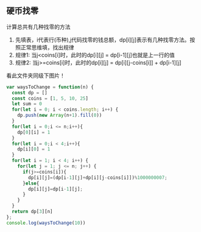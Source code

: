 ## 硬币找零 ##

计算总共有几种找零的方法

1. 先填表，i代表行(币种),j代码找零的钱总额，dp[i][j]表示有几种找零方法。按照正常思维填，找出规律
2. 规律1: 当j<coins[i]时，此时的dp[i][j] = dp[i-1][j]也就是上一行的值
3. 规律2: 当j>=coins[i]时，此时的dp[i][j] = dp[i][j-coins[i]] + dp[i-1][j]

看此文件夹同级下图片！

```javascript
var waysToChange = function(n) {
  const dp = []
  const coins = [1, 5, 10, 25]
  let sum = 0
  for(let i = 0; i < coins.length; i++) {
    dp.push(new Array(n+1).fill(0))
  }
  for(let i = 0;i <= n;i++){
    dp[0][i] = 1
  }
  for(let i = 0;i < 4;i++){
    dp[i][0] = 1
  }
  for(let i = 1; i < 4; i++) {
    for(let j = 1; j <= n; j++) {
      if(j>=coins[i]){
        dp[i][j]=(dp[i-1][j]+dp[i][j-coins[i]])%1000000007;
      }else{
        dp[i][j]=dp[i-1][j];
      }
    }
  }
  return dp[3][n]
};
console.log(waysToChange(10))
```
